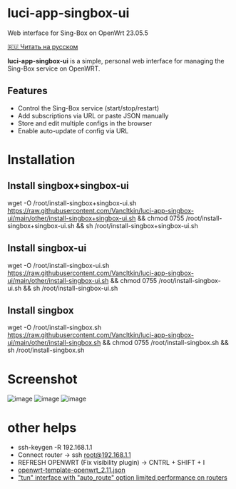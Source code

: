 # luci-app-singbox-ui
Web interface for Sing-Box on OpenWrt 23.05.5

[🇷🇺 Читать на русском](./README.ru.md)

**luci-app-singbox-ui** is a simple, personal web interface for managing the Sing-Box service on OpenWRT.

## Features
- Control the Sing-Box service (start/stop/restart)
- Add subscriptions via URL or paste JSON manually
- Store and edit multiple configs in the browser
- Enable auto-update of config via URL

# Installation

## Install singbox+singbox-ui
wget -O /root/install-singbox+singbox-ui.sh https://raw.githubusercontent.com/Vancltkin/luci-app-singbox-ui/main/other/install-singbox+singbox-ui.sh && chmod 0755 /root/install-singbox+singbox-ui.sh && sh /root/install-singbox+singbox-ui.sh

## Install singbox-ui
wget -O /root/install-singbox-ui.sh https://raw.githubusercontent.com/Vancltkin/luci-app-singbox-ui/main/other/install-singbox-ui.sh && chmod 0755 /root/install-singbox-ui.sh && sh /root/install-singbox-ui.sh

## Install singbox
wget -O /root/install-singbox.sh https://raw.githubusercontent.com/Vancltkin/luci-app-singbox-ui/main/other/install-singbox.sh && chmod 0755 /root/install-singbox.sh && sh /root/install-singbox.sh

# Screenshot

![image](https://github.com/user-attachments/assets/aae527ac-74c7-4359-8807-62fbe6826df0)
![image](https://github.com/user-attachments/assets/64757656-c961-4daa-9fab-0fed6fb32cc3)
![image](https://github.com/user-attachments/assets/74739f36-c734-4787-afb0-1cc70b07bf7d)

# other helps
 - ssh-keygen -R 192.168.1.1
 - Connect router -> ssh root@192.168.1.1
 - REFRESH OPENWRT (Fix visibility plugin) -> CNTRL + SHIFT + I
 - [openwrt-template-openwrt_2.11.json](https://raw.githubusercontent.com/Vancltkin/luci-app-singbox-ui/main/other/file/openwrt-template-openwrt_2.11.json)
 - ["tun" interface with "auto_route" option limited performance on routers](https://github.com/Vancltkin/luci-app-singbox-ui/issues/1)
